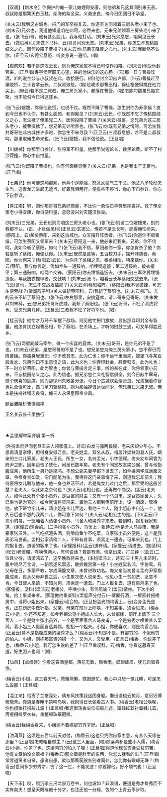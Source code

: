 <!-- { "loadSidebar": true } -->
【双调】【新水令】你保护的俺一家儿妯娌得安康，则他弟和兄这其间别来无恙。叔叔你是那檠天白玉柱，架海的紫金梁。义勇忠良，俺今日团圆日不承望。

(关末云)我到这古城也。把门的军卒报复去，你道有关羽领着三房头老小来了也。(刘末云)兄弟也，我道他知道咱在此呵，必然来也。元来兄弟领着三房头老小来了也。(张飞云)哥，他有甚么脸儿，我与他打话。(刘末云)兄弟息怒，咱同见云长去。(做见科)(关末做下马科，云)哥哥间别无恙。(刘末云)兄弟，你怎生不想桃园结义之心，因何投降了曹操？(关末云)你兄弟无降曹之心也。(刘末云)我断然不认你。(正旦云)玄德公息怒，听妾身说一遍咱。(唱)

【殿前欢】若不是这汉云长，则为俺这家属不得已可便诈投降。(刘末云)他受他封官来。(正旦唱)寿亭侯官职无心望，甚的他快乐的这心肠。(云)那一日与曹操饮酒，听的说主公与小叔叔在此，收拾便行。(咀)他封金印出许都，(带云)曹操赶至灞陵桥，三计要拿云长，二叔叔致怒。(唱)险唬杀那曹丞相，锦征袍便斜挑在他刀尖上。(带云)若不是二叔叔，俺三房头家小，都落在曹营。(唱)怎能勾那弟兄每完聚，也不能勾今日得这还乡。

(张飞云)嫂嫂，你替他说慌，也说不过。既然不降了曹操，怎生封你为寿亭侯？直到今日也不认你，有甚么面颜，和你厮见？(刘末云)云长，你既然不忘了俺桃园结义之心，怎生撇了俺弟兄二人，因何投降了曹操？(关末云)哥哥，您兄弟为这三房头老小，被曹操掳了，您兄弟无计所奈也。(张飞云)你既有兄弟之情呵，可怎生我共哥哥在此古城住许多时，你怎生不来寻我？(正旦云)三叔叔息怒，若不是二叔叔呵，那里取俺生命来也。(张飞云)嫂嫂，我不信他说。(正旦唱)

【川拨棹】你那里自参详，张将军不料量。他那里说短论长，数黑论黄。断不了村沙莽撞，你心中自忖量。

(张飞云)你既降了曹操也，你有何面目见俺？(关末云)兄弟，也是我出于无奈也。(正旦唱)

【七弟兄】他可便这厢那厢，他两个逞能强，怒忿忿豪气三千丈。他丈八矛轮动怎生当，这青龙刀举起无遮当，好着我泪两行。便有些不停当，你心下自参详，你心下自参详。

【喜江南】呀，则你那哥哥兄弟好商量，不比你一勇性石亭驿里摔袁祥。救了俺全家老小得安康，你自便料量，息怒波兴刘灭楚汉张良。

(刘末云)三兄弟，云长也则为咱这三房头老小也。(张飞云)则请二位嫂嫂来，别的我都不认。(正、小旦做见科)(正旦云)玄德公，俺若不是云长呵，那得俺性命来。(蔡阳上，云)某矣蔡阳，来到这古城也。众军摆开阵势者。(张飞云)你道你不顺曹操，可怎生蔡阳又领军来？(关末云)蔡阳这一来，他必来赶我来。兄弟，你不信呵，我如今斩了蔡阳，如何？(张飞云)我不信，蔡阳和你一家，你怎肯杀了他？你若是斩了蔡阳，俺便认你。(关末云)既然是这等，五百校刀手，摆开阵势者。蔡阳，你为何来？(蔡阳云)云长，为你背了丞相之恩，奉丞相命，特来擒你。(关末云)蔡阳，我与你言定，俺如今头一通鼓响，咱埋锅造饭；第二通鼓响，披衣擐甲；第三通鼓响，咱两个交锋。(蔡阳云)你去埋锅造饭去。(关末云)三军休要埋锅造饭，与我披衣擐甲者。交鼓响！(刘末云)张飞，咱看云长与蔡阳交战去来。(张飞云)哥也，怎生不交战发擂那？(关末云)叫蔡阳临阵。(蔡阳云)我不曾披挂，可怎生便索战？(做调阵子科)(关末做斩蔡阳科，云)我斩了蔡阳也。(刘末云)张飞，兀的云长不斩了蔡阳也。(张飞云)左右那里，安排筵席，请二哥来见哥哥。(关末做拜刘末科，云)您兄弟托哥哥虎威，我斩了蔡阳也。(张飞云)哥哥，不枉了真虎将也，受您兄弟几拜。(正旦云)二叔叔不枉了好将军也。(唱)

【挂玉钩】他恰才万马千军摆下战场，则见他忙把门旗放，显出那弃印封金有智量。他怎肯扶立起曹丞相，斩了蔡阳，在杀场上。才听的挝鼓三通，可又早得胜还乡。

(张飞云)两壁厢敲马宰牛，做一个庆喜的筵席。(关末云)哥哥，是你兄弟不是了也。(刘末云)兄弟，是您哥哥的不是了也。想兄弟您为俺三房头家小，您不得已而降曹操。你虽身居重职，你不改其志，此为仁也；你不远千里而来，被张飞与某百般发忿，兄弟你口不出怨恨之语，此为义也；你弃印封金，辞曹归汉，此为礼也；不一时立斩蔡阳，此为智也；你曾与曹操言定三事，听的某在此，你将领家小前来，不忘桃园结义之心，此为信也。据兄弟您仁义礼智信俱全，则今日敲牛宰马，做个庆喜的筵席。则为那徐州失散各分张，今日个古城欢会聚贤良。兄弟据着你智勇礼全谁可比，匹马单刀斩蔡阳。则为那妯娌贤达世间少，俺兄弟仁义果无双。俺本是扶持社稷忠良将，俺三人永保皇图帝业昌。

题目灞陵桥曹操赐袍

正名关云长千里独行


　
　




★孟德耀举案齐眉
第一折

(外扮孟府尹同老旦王夫人领家僮上。诗云)白发刁骚两鬓侵，老来灰却少年心。不思再请皇家俸，但得身安抵万金。老夫姓孟，双名从叔，祖居汴梁扶沟县人氏。嫡亲的三口儿家属，老夫人王氏，所生一女，名曰孟光，小字德耀。老夫幼年间曾为府尹之职，因年迈告了致仕，闲居已数年矣。老夫有个同堂故友梁公弼，曾与他指腹成亲，他所生一男乃是梁鸿。不想公弼夫妻早都下世去了，如今粱鸿学成满腹文章，争奈身贫如洗，沿门题笔为生。我待将这门亲事悔了来，则道我忘却前言；我待要将女儿聘与他来，他一身也养活不过，若是俺女儿过门之后，那里受的这般苦楚？老夫人，似此如之奈何也？(夫人云)老相公也，还再做个商议。(孟云)老夫人，如今此处有个张小员外，是巨富的财主；又有一个马良甫，是官员家舍人，久已后也是为官的。如今就请将梁鸿来，着他三人都到俺前厅上，设一酒席，管待他。放下斑竹帘儿来，请小姐在帘儿里边，看他三个人，随小姐心中自选一个，他久已后也不怨的我两口儿，你可意下如何？(夫人云)老相公主的是。(下)(孟云)下次小的每，一壁厢着人请张小员外、马舍人和梁秀才来者。若到时，报复我家知道。(家僮云)理会的。(二净扮张小员外、马舍上，张诗云)他是舍人马良甫，我是豪家张员外。一气吃瓶泥头酒，则嚼肉鱼乍不吃菜。自家张小员外便是，这个是我表弟马良甫。孟相公家请俺二人，不知有甚事，须索走一遭去，可早来到也。门上的报复去，道请的客来了也。(家僮报科)(孟云)道有请。(家僮云)请进去。(做见科)(张云)老酱棚，呼唤俺两人，有何说话？若是有酒，快拿出来，打三钟！(孟云)二位且少待，请梁鸿去了，这早晚敢待来也。(末扮梁鸿上，诗云)三十男儿未济时，腹中晓尽万言诗。一朝若遂风雷志，敢折蟾宫第一枝！小生姓梁名鸿，字伯鸾。有父母在日，多蒙严教，学成满腹文章，未曾进取功名。俺父亲当初曾与孟府尹家指腹成亲，自从父母弃世之后，小生累次使人说亲去。他见小生一贫如洗，坚意不肯。今日使人来请，不知为何，须索走一遭去。门上人报复去，道有梁鸿来了也。(家僮报，见科)(梁鸿云)老相公，呼唤小生，有何见谕？(孟云)请坐。下次小的每，抬上果桌来者。(家僮做抬果桌科)(孟低声分付云)一壁厢行酒，一壁厢转报绣房中，请将小姐出来。(家僮云)理会的。(正旦扮孟光领梅香上，云)妾身孟光是也，正在绣房中做针指，父亲、母亲在前厅上呼唤，不知甚事，须索见来。(梅香云)小姐，你还不知道，如今老相公见小姐成人长大，未曾招嫁，前厅上请下
三个客人：一个是财主张小员外，一个是官宦家舍人马良甫，一个是穷秀才唤做甚么梁鸿。着小姐三人里面自选其偶，相招一个姐夫。小姐，你便喜欢，则是梅香苦恼。(正旦云)莫不是指腹成亲的梁秀才么？(梅香云)不知是不是。有那穷的，不似他穷的怕人。小姐，则拣那富贵的招一个，又为人，又受用。(正旦云)梅香，你说差了也。(梅香云)小姐，我可怎生说的差了？(正旦做叹科，云)梅香，你看这暮春天道，好生困人也呵！(唱)

【仙吕】【点绛唇】你看这春满皇都，落花无数，飘香雨。蝶翅蜂须，犹兀自留春住。

(梅香云)小姐，这三春天气，莺慵燕懒，蝶困蜂忙。我心中只想一觉儿睡，可是怎么说那！(正旦唱)

【混江龙】恰离了兰堂深处，倩东风扶策我这困身躯。懒设设梳云掠月，意迟迟傅粉施朱。你道是春睡不禁啼鸟唤，我则待日长偷看古人书。(梅香云)老相公唤哩，你也梳妆打扮些儿波！(正旦唱)我这里荡香尘忙把扇儿遮，踏残红软衬着鞋儿去。再提掇绮罗衣袂，重整顿珠翠冠梳。

(梅香云)我梅香看来，小姐则不要嫁那穷秀才好。(正旦唱)

【油葫芦】这须是五百年前天对付，(梅香云)这也只凭你自家主意，有甚么天缘在那里？(正旦唱)怎教咱自做主？(云)这三人里面，(唱)除梁鸿都是些小人儒，(梅香云)小姐，你差了也，这梁鸿穷的怕人子哩！(正旦唱)你道他现贫穷合受贫穷苦，他有文章怕没文章福？(梅香云)那文章是肚里的东西，你怎么就看的出？(正旦唱)常言道贤者自贤，愚者自愚。就似那薰莸般各别难同处，怎比你有眼却无珠？(梅香云)世间多少穷秀才，穷了这一世，不能发迹！你要嫁他，好不颓气也！(正旦唱)

【天下乐】哎，屈沉杀三尺龙泉万卷书，何也波如？非浪语，便道是秀才每秀而不实有矣夫！想皇天既与他十分才，也注还他一分禄，包的个上青云平步取。

